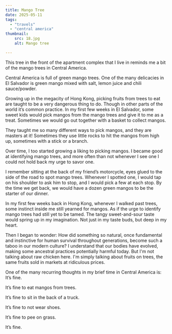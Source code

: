 ```yaml
---
title: Mango Tree
date: 2025-05-11
tags:
  - "travels"
  - "central america"
thumbnail:
    src: 18.jpg
    alt: Mango tree

---
```

This tree in the front of the apartment complex that I live in reminds me a bit of the mango trees in Central America.

Central America is full of green mango trees. One of the many delicacies in El Salvador is green mango mixed with salt, lemon juice and chili sauce/powder. 

Growing up in the megacity of Hong Kong, picking fruits from trees to eat are taught to be a very dangerous thing to do. Though in other parts of the world it’s common practice. In my first few weeks in El Salvador, some sweet kids would pick mangos from the mango trees and give it to me as a treat. Sometimes we would go out together with a basket to collect mangos.

They taught me so many different ways to pick mangos, and they are masters at it! Sometimes they use little rocks to hit the mangos from high up, sometimes with a stick or a branch.

Over time, I too started growing a liking to picking mangos. I became good at identifying mango trees, and more often than not whenever I see one I could not hold back my urge to savor one.

I remember sitting at the back of my friend’s motorcycle, eyes glued to the side of the road to spot mango trees. Whenever I spotted one, I would tap on his shoulder to ask him to stop, and I would pick a few at each stop. By the time we get back, we would have a dozen green mangos to be the starter of our dinner. 

In my first few weeks back in Hong Kong, whenever I walked past trees, some instinct inside me still yearned for mangos. As if the urge to identify mango trees had still yet to be tamed.  The tangy sweet-and-sour taste would spring up in my imagination. Not just in my taste buds, but deep in my heart.

Then I began to wonder: How did something so natural, once fundamental and instinctive for human survival throughout generations, become such a taboo in our modern culture? I understand that our bodies have evolved, making some ancestral practices potentially harmful today. But I'm not talking about raw chicken here. I'm simply talking about fruits on trees, the same fruits sold in markets at ridiculous prices. 

One of the many recurring thoughts in my brief time in Central America is: It’s fine.

It’s fine to eat mangos from trees.

It’s fine to sit in the back of a truck.

It’s fine to not wear shoes. 

It’s fine to pee on grass.

It’s fine.